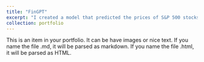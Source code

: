 ```yaml
---
title: "FinGPT"
excerpt: "I created a model that predicted the prices of S&P 500 stocks<br/><img src='/images/StockPredicting.webp'>" {: .align-right width="300px"}
collection: portfolio
---
```


This is an item in your portfolio. It can be have images or nice text. If you name the file .md, it will be parsed as markdown. If you name the file .html, it will be parsed as HTML. 
